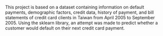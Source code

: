 This project is based on a dataset containing information on default payments, demographic factors, credit data, history of payment, and bill statements of credit card clients in Taiwan from April 2005 to September 2005. Using the sklearn library, an attempt was made to predict whether a customer would default on their next credit card payment.  

